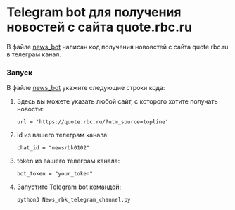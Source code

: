 # **Telegram bot для получения новостей с сайта quote.rbc.ru**

В файле [news_bot](https://github.com/ElenaBalbukova/Telegram_bots/blob/master/News_rbk_telegram_channel.py) написан код получения нововстей с сайта  quote.rbc.ru в телеграм канал.

### **Запуск**

В файле [news_bot](https://github.com/ElenaBalbukova/Telegram_bots/blob/master/News_rbk_telegram_channel.py) укажите следующие строки кода:
   
1. Здесь вы можете указать любой сайт, с которого хотите получать новости:
   ```
   url = 'https://quote.rbc.ru/?utm_source=topline'
   ```
2. id  из вашего телеграм канала:
    ```
    chat_id = "newsrbk0102"
    ```
3. token из вашего телеграм канала:
    ```
    bot_token = "your_token"
    ```
4. Запустите Telegram bot командой:
   ```python
   python3 News_rbk_telegram_channel.py
   ```